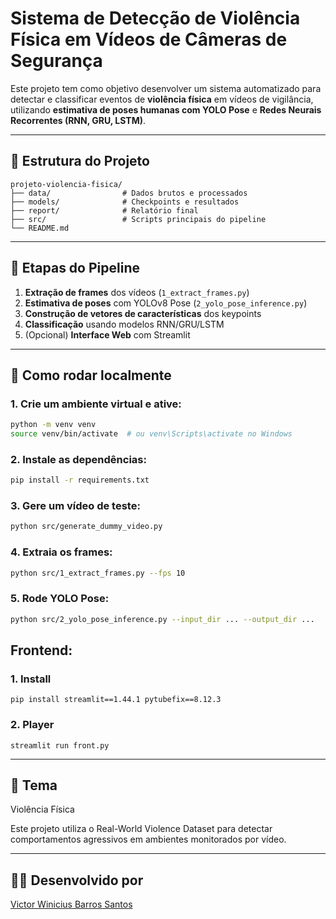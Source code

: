 # Sistema de Detecção de Violência Física em Vídeos de Câmeras de Segurança

Este projeto tem como objetivo desenvolver um sistema automatizado para detectar e classificar eventos de **violência física** em vídeos de vigilância, utilizando **estimativa de poses humanas com YOLO Pose** e **Redes Neurais Recorrentes (RNN, GRU, LSTM)**.

---

## 📂 Estrutura do Projeto

```
projeto-violencia-fisica/
├── data/                # Dados brutos e processados
├── models/              # Checkpoints e resultados
├── report/              # Relatório final
├── src/                 # Scripts principais do pipeline
└── README.md
```

---

## 🧪 Etapas do Pipeline

1. **Extração de frames** dos vídeos (`1_extract_frames.py`)
2. **Estimativa de poses** com YOLOv8 Pose (`2_yolo_pose_inference.py`)
3. **Construção de vetores de características** dos keypoints
4. **Classificação** usando modelos RNN/GRU/LSTM
5. (Opcional) **Interface Web** com Streamlit

---

## 🚀 Como rodar localmente

### 1. Crie um ambiente virtual e ative:

```bash
python -m venv venv
source venv/bin/activate  # ou venv\Scripts\activate no Windows
```

### 2. Instale as dependências:

```bash
pip install -r requirements.txt
```

### 3. Gere um vídeo de teste:

```bash
python src/generate_dummy_video.py
```

### 4. Extraia os frames:

```bash
python src/1_extract_frames.py --fps 10
```

### 5. Rode YOLO Pose:

```bash
python src/2_yolo_pose_inference.py --input_dir ... --output_dir ...
```

## Frontend:

### 1. Install

`pip install streamlit==1.44.1 pytubefix==8.12.3`

### 2. Player

`streamlit run front.py`

---

## 📌 Tema

Violência Física

Este projeto utiliza o Real-World Violence Dataset para detectar comportamentos agressivos em ambientes monitorados por vídeo.




---

## 👨‍💻 Desenvolvido por

[Victor Winicius Barros Santos
](https://github.com/VictorW-dev)

[
](https://github.com/VictorW-dev)

[
](https://github.com/VictorW-dev)
